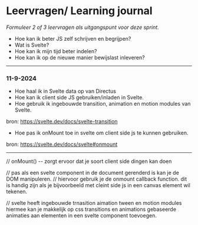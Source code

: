 # Leervragen/ Learning journal

_Formuleer 2 of 3 leervragen als uitgangspunt voor deze sprint._

* Hoe kan ik beter JS zelf schrijven en begrijpen?
* Wat is Svelte?
* Hoe kan ik mijn tijd beter indelen?
* Hoe kan ik op de nieuwe manier bewijslast inleveren?

***


### 11-9-2024

* Hoe haal ik in Svelte data op van Directus
* Hoe kan ik client side JS gebruiken/inladen in Svelte.
* Hoe gebruik ik ingebouwde transition, animation en motion modules van Svelte. 

bron: https://svelte.dev/docs/svelte-transition

* Hoe pas ik onMount toe in svelte om client side js te kunnen gebruiken.

bron: https://svelte.dev/docs/svelte#onmount


***

// onMount() -- zorgt ervoor dat je soort client side dingen kan doen

// pas als een svelte component in de document gerenderd is kan je de DOM manipuleren. 
// hiervoor gebruik je de onmount callback function. dit is handig zijn als je bijvoorbeeld met cleint side js in een canvas element wil tekenen.

// svelte heeft ingebouwde trnasition aimation tween en motion modules hiermee kan je makkelijk op css transitions en animations gebaseerde animaties aan elementen in een svelte component toevoegen.
